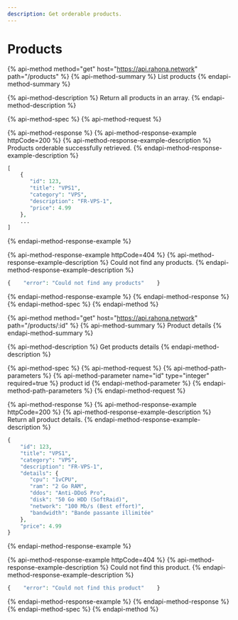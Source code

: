 ```yaml
---
description: Get orderable products.
---
```


# Products

{% api-method method="get" host="https://api.rahona.network" path="/products" %}
{% api-method-summary %}
List products
{% endapi-method-summary %}

{% api-method-description %}
Return all products in an array.
{% endapi-method-description %}

{% api-method-spec %}
{% api-method-request %}

{% api-method-response %}
{% api-method-response-example httpCode=200 %}
{% api-method-response-example-description %}
Products orderable successfully retrieved.
{% endapi-method-response-example-description %}

```php
[
    {
       "id": 123,
       "title": "VPS1",
       "category": "VPS",
       "description": "FR-VPS-1",
       "price": 4.99
    },
    ...
]
```
{% endapi-method-response-example %}

{% api-method-response-example httpCode=404 %}
{% api-method-response-example-description %}
Could not find any products.
{% endapi-method-response-example-description %}

```php
{    "error": "Could not find any products"    }
```
{% endapi-method-response-example %}
{% endapi-method-response %}
{% endapi-method-spec %}
{% endapi-method %}

{% api-method method="get" host="https://api.rahona.network" path="/products/:id" %}
{% api-method-summary %}
Product details
{% endapi-method-summary %}

{% api-method-description %}
Get products details
{% endapi-method-description %}

{% api-method-spec %}
{% api-method-request %}
{% api-method-path-parameters %}
{% api-method-parameter name="id" type="integer" required=true %}
product id
{% endapi-method-parameter %}
{% endapi-method-path-parameters %}
{% endapi-method-request %}

{% api-method-response %}
{% api-method-response-example httpCode=200 %}
{% api-method-response-example-description %}
Return all product details.
{% endapi-method-response-example-description %}

```php
{
    "id": 123,
    "title": "VPS1",
    "category": "VPS",
    "description": "FR-VPS-1",
    "details": {
       "cpu": "1vCPU",
       "ram": "2 Go RAM",
       "ddos": "Anti-DDoS Pro",
       "disk": "50 Go HDD (SoftRaid)",
       "network": "100 Mb/s (Best effort)",
       "bandwidth": "Bande passante illimitée"
    },
    "price": 4.99
}
```
{% endapi-method-response-example %}

{% api-method-response-example httpCode=404 %}
{% api-method-response-example-description %}
Could not find this product.
{% endapi-method-response-example-description %}

```php
{    "error": "Could not find this product"    }
```
{% endapi-method-response-example %}
{% endapi-method-response %}
{% endapi-method-spec %}
{% endapi-method %}



